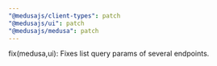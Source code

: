 ```yaml
---
"@medusajs/client-types": patch
"@medusajs/ui": patch
"@medusajs/medusa": patch
---
```


fix(medusa,ui): Fixes list query params of several endpoints.
